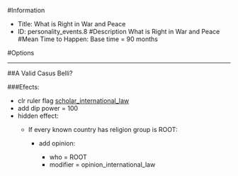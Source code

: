 #Information
 - Title: What is Right in War and Peace
 - ID: personality_events.8
#Description
What is Right in War and Peace
#Mean Time to Happen:
Base time = 90 months

#Options

___
##A Valid Casus Belli?

###Efects:<ul><li>clr ruler flag [scholar_international_law](../flags/scholar_international_law.md)</li><li>add dip power = 100</li><li>hidden effect:</li><ul><li>If every known country has religion group is ROOT:</li><ul><li>add opinion:</li><ul><li>who = ROOT</li><li>modifier = opinion_international_law</li></ul></ul></ul></ul>
